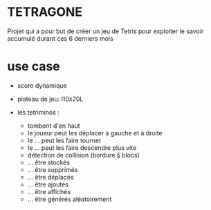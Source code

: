 # TETRAGONE

Projet qui a pour but de créer un jeu de Tetris pour exploiter le savoir accumulé durant ces 6 derniers mois

# use case
- score dynamique
- plateau de jeu: l10x20L

- les tetriminos :
    - tombent d'en haut
    - le joueur peut les déplacer à gauche et à droite
    - le ... peut les faire tourner
    - le ... peut les faire descendre plus vite
    - détection de collision (bordure § blocs)
    - ... être stockés
    - ... être supprimés 
    - ... être déplacés
    - ... être ajoutés
    - ... être affichés
    - ... être générés aléatoirement


